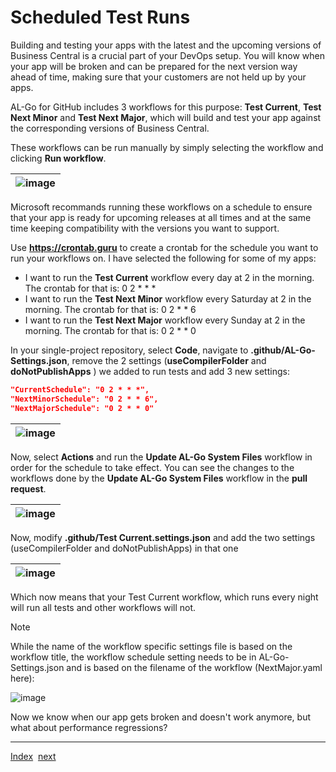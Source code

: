 # Scheduled Test Runs

Building and testing your apps with the latest and the upcoming versions of Business Central is a crucial part of your DevOps setup. You will know when your app will be broken and can be prepared for the next version way ahead of time, making sure that your customers are not held up by your apps.

AL-Go for GitHub includes 3 workflows for this purpose: **Test Current**, **Test Next Minor** and **Test Next Major**, which will build and test your app against the corresponding versions of Business Central.

These workflows can be run manually by simply selecting the workflow and clicking **Run workflow**.

| ![image](https://github.com/microsoft/AL-Go/assets/10775043/5cec9a1b-04d0-4010-a647-bb631903e80e) |
|-|

Microsoft recommands running these workflows on a schedule to ensure that your app is ready for upcoming releases at all times and at the same time keeping compatibility with the versions you want to support.

Use **https://crontab.guru** to create a crontab for the schedule you want to run your workflows on. I have selected the following for some of my apps:
- I want to run the **Test Current** workflow every day at 2 in the morning. The crontab for that is: 0 2 * * *
- I want to run the **Test Next Minor** workflow every Saturday at 2 in the morning. The crontab for that is: 0 2 * * 6
- I want to run the **Test Next Major** workflow every Sunday at 2 in the morning. The crontab for that is: 0 2 * * 0

In your single-project repository, select **Code**, navigate to **.github/AL-Go-Settings.json**, remove the 2 settings (**useCompilerFolder** and **doNotPublishApps** ) we added to run tests and add 3 new settings:

```json
"CurrentSchedule": "0 2 * * *",
"NextMinorSchedule": "0 2 * * 6",
"NextMajorSchedule": "0 2 * * 0"
```

| ![image](https://github.com/microsoft/AL-Go/assets/10775043/480c759b-c276-439e-9d89-af26ce4780dd) |
|-|

Now, select **Actions** and run the **Update AL-Go System Files** workflow in order for the schedule to take effect. You can see the changes to the workflows done by the **Update AL-Go System Files** workflow in the **pull request**.

| ![image](https://github.com/microsoft/AL-Go/assets/10775043/e868a217-010d-4fea-8be8-e707e5e76900) |
|-|

Now, modify **.github/Test Current.settings.json** and add the two settings (useCompilerFolder and doNotPublishApps) in that one

| ![image](https://github.com/microsoft/AL-Go/assets/10775043/1028a813-87db-438e-a271-ef8e87415799) |
|-|

Which now means that your Test Current workflow, which runs every night will run all tests and other workflows will not.

> [!NOTE]
> While the name of the workflow specific settings file is based on the workflow title, the workflow schedule setting needs to be in AL-Go-Settings.json and is based on the filename of the workflow (NextMajor.yaml here):
> 
> ![image](https://github.com/microsoft/AL-Go/assets/10775043/b3abf297-2ee6-4160-b1c1-ddeeab985cda)

Now we know when our app gets broken and doesn't work anymore, but what about performance regressions?

---
[Index](Index.md)&nbsp;&nbsp;[next](PerformanceTesting.md)
